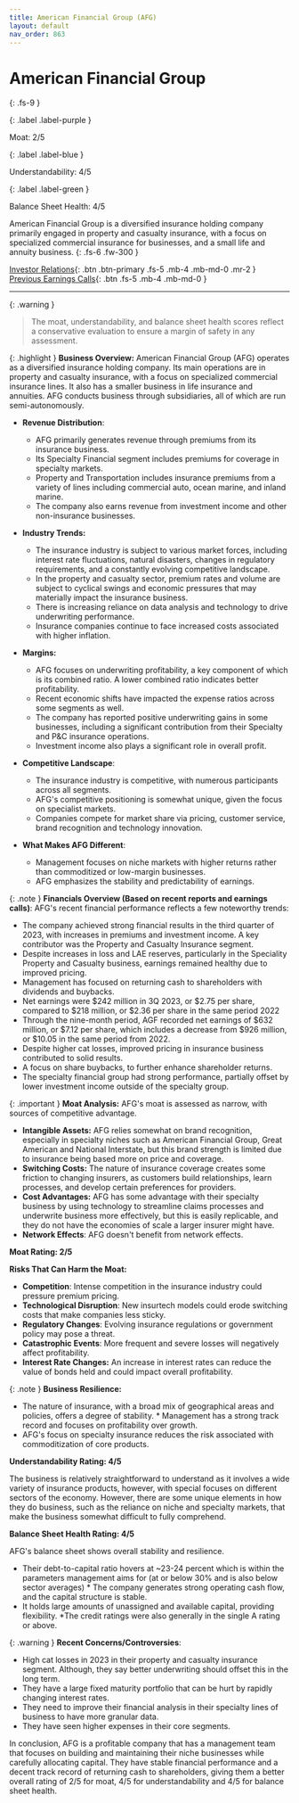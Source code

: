 ```yaml
---
title: American Financial Group (AFG)
layout: default
nav_order: 863
---
```


# American Financial Group
{: .fs-9 }

{: .label .label-purple }

Moat: 2/5

{: .label .label-blue }

Understandability: 4/5

{: .label .label-green }

Balance Sheet Health: 4/5

American Financial Group is a diversified insurance holding company primarily engaged in property and casualty insurance, with a focus on specialized commercial insurance for businesses, and a small life and annuity business.
{: .fs-6 .fw-300 }

[Investor Relations](https://www.google.com/search?q=AFG+investor+relations){: .btn .btn-primary .fs-5 .mb-4 .mb-md-0 .mr-2 }
[Previous Earnings Calls](https://discountingcashflows.com/company/AFG/transcripts/){: .btn .fs-5 .mb-4 .mb-md-0 }

---

{: .warning }
>The moat, understandability, and balance sheet health scores reflect a conservative evaluation to ensure a margin of safety in any assessment.



{: .highlight }
**Business Overview:**
American Financial Group (AFG) operates as a diversified insurance holding company. Its main operations are in property and casualty insurance, with a focus on specialized commercial insurance lines. It also has a smaller business in life insurance and annuities. AFG conducts business through subsidiaries, all of which are run semi-autonomously.

*   **Revenue Distribution**:
    *   AFG primarily generates revenue through premiums from its insurance business.
    *   Its Specialty Financial segment includes premiums for coverage in specialty markets.
    *   Property and Transportation includes insurance premiums from a variety of lines including commercial auto, ocean marine, and inland marine.
    *   The company also earns revenue from investment income and other non-insurance businesses.

*   **Industry Trends:**
    *   The insurance industry is subject to various market forces, including interest rate fluctuations, natural disasters, changes in regulatory requirements, and a constantly evolving competitive landscape.
    *   In the property and casualty sector, premium rates and volume are subject to cyclical swings and economic pressures that may materially impact the insurance business.
    *   There is increasing reliance on data analysis and technology to drive underwriting performance.
    *  Insurance companies continue to face increased costs associated with higher inflation.
*   **Margins:**
    *   AFG focuses on underwriting profitability, a key component of which is its combined ratio. A lower combined ratio indicates better profitability.
    *   Recent economic shifts have impacted the expense ratios across some segments as well. 
    *   The company has reported positive underwriting gains in some businesses, including a significant contribution from their Specialty and P&C insurance operations.
    *  Investment income also plays a significant role in overall profit.

*   **Competitive Landscape**:
    *   The insurance industry is competitive, with numerous participants across all segments.
    *   AFG's competitive positioning is somewhat unique, given the focus on specialist markets.
    *   Companies compete for market share via pricing, customer service, brand recognition and technology innovation.

*   **What Makes AFG Different**:
    *   Management focuses on niche markets with higher returns rather than commoditized or low-margin businesses.
    *    AFG emphasizes the stability and predictability of earnings.

{: .note }
**Financials Overview (Based on recent reports and earnings calls)**:
AFG's recent financial performance reflects a few noteworthy trends: 
*  The company achieved strong financial results in the third quarter of 2023, with increases in premiums and investment income. A key contributor was the Property and Casualty Insurance segment. 
*  Despite increases in loss and LAE reserves, particularly in the Speciality Property and Casualty business, earnings remained healthy due to improved pricing. 
* Management has focused on returning cash to shareholders with dividends and buybacks. 
* Net earnings were $242 million in 3Q 2023, or $2.75 per share, compared to $218 million, or $2.36 per share in the same period 2022
* Through the nine-month period, AGF recorded net earnings of $632 million, or $7.12 per share, which includes a decrease from $926 million, or $10.05 in the same period from 2022.
* Despite higher cat losses, improved pricing in insurance business contributed to solid results. 
*  A focus on share buybacks, to further enhance shareholder returns.
* The specialty financial group had strong performance, partially offset by lower investment income outside of the specialty group.

{: .important }
**Moat Analysis:**
AFG's moat is assessed as narrow, with sources of competitive advantage.
* **Intangible Assets:** AFG relies somewhat on brand recognition, especially in specialty niches such as American Financial Group, Great American and National Interstate, but this brand strength is limited due to insurance being based more on price and coverage.
* **Switching Costs:** The nature of insurance coverage creates some friction to changing insurers, as customers build relationships, learn processes, and develop certain preferences for providers.
* **Cost Advantages:** AFG has some advantage with their specialty business by using technology to streamline claims processes and underwrite business more effectively, but this is easily replicable, and they do not have the economies of scale a larger insurer might have.
*  **Network Effects**: AFG doesn't benefit from network effects.

**Moat Rating: 2/5**

**Risks That Can Harm the Moat:**
*   **Competition**: Intense competition in the insurance industry could pressure premium pricing.
*   **Technological Disruption**: New insurtech models could erode switching costs that make companies less sticky.
*   **Regulatory Changes**: Evolving insurance regulations or government policy may pose a threat.
*   **Catastrophic Events**: More frequent and severe losses will negatively affect profitability.
* **Interest Rate Changes:** An increase in interest rates can reduce the value of bonds held and could impact overall profitability. 

{: .note }
**Business Resilience:**
   *  The nature of insurance, with a broad mix of geographical areas and policies, offers a degree of stability.
    * Management has a strong track record and focuses on profitability over growth.
   *  AFG's focus on specialty insurance reduces the risk associated with commoditization of core products. 

**Understandability Rating: 4/5**

The business is relatively straightforward to understand as it involves a wide variety of insurance products, however, with special focuses on different sectors of the economy. However, there are some unique elements in how they do business, such as the reliance on niche and specialty markets, that make the business somewhat difficult to fully comprehend. 

**Balance Sheet Health Rating: 4/5**

AFG's balance sheet shows overall stability and resilience.
   *  Their debt-to-capital ratio hovers at ~23-24 percent which is within the parameters management aims for (at or below 30% and is also below sector averages)
    *     The company generates strong operating cash flow, and the capital structure is stable. 
   *  It holds large amounts of unassigned and available capital, providing flexibility.
    *The credit ratings were also generally in the single A rating or above.

{: .warning }
**Recent Concerns/Controversies**:
 *  High cat losses in 2023 in their property and casualty insurance segment. Although, they say better underwriting should offset this in the long term.
 *  They have a large fixed maturity portfolio that can be hurt by rapidly changing interest rates. 
 *  They need to improve their financial analysis in their specialty lines of business to have more granular data. 
 *   They have seen higher expenses in their core segments.

In conclusion, AFG is a profitable company that has a management team that focuses on building and maintaining their niche businesses while carefully allocating capital. They have stable financial performance and a decent track record of returning cash to shareholders, giving them a better overall rating of 2/5 for moat, 4/5 for understandability and 4/5 for balance sheet health.